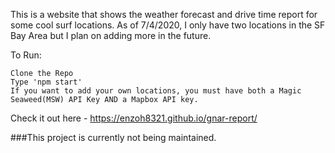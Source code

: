 This is a website that shows the weather forecast and drive time report for some cool surf locations. As of 7/4/2020, I only have two locations in the SF Bay Area but I plan on adding more in the future.

To Run:

    Clone the Repo
    Type 'npm start'
    If you want to add your own locations, you must have both a Magic Seaweed(MSW) API Key AND a Mapbox API key.

Check it out here - https://enzoh8321.github.io/gnar-report/


###This project is currently not being maintained. 
